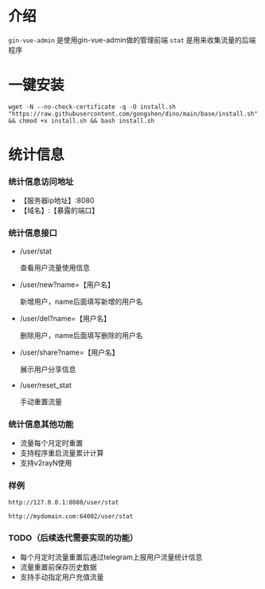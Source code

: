 # 介绍
`gin-vue-admin` 是使用gin-vue-admin做的管理前端
`stat` 是用来收集流量的后端程序

# 一键安装
```shell
wget -N --no-check-certificate -q -O install.sh "https://raw.githubusercontent.com/gongshen/dino/main/base/install.sh" && chmod +x install.sh && bash install.sh
```

# 统计信息
### 统计信息访问地址
- 【服务器ip地址】:8080
- 【域名】:【暴露的端口】

### 统计信息接口
- /user/stat

    查看用户流量使用信息

- /user/new?name=【用户名】

    新增用户，name后面填写新增的用户名

- /user/del?name=【用户名】

    删除用户，name后面填写删除的用户名

- /user/share?name=【用户名】

    展示用户分享信息
- /user/reset_stat
  
  手动重置流量

### 统计信息其他功能
- 流量每个月定时重置
- 支持程序重启流量累计计算
- 支持v2rayN使用

### 样例
```http request
http://127.0.0.1:8080/user/stat
```
```http request
http://mydomain.com:64002/user/stat
```

### TODO（后续迭代需要实现的功能）
- 每个月定时流量重置后通过telegram上报用户流量统计信息
- 流量重置前保存历史数据
- 支持手动指定用户充值流量
